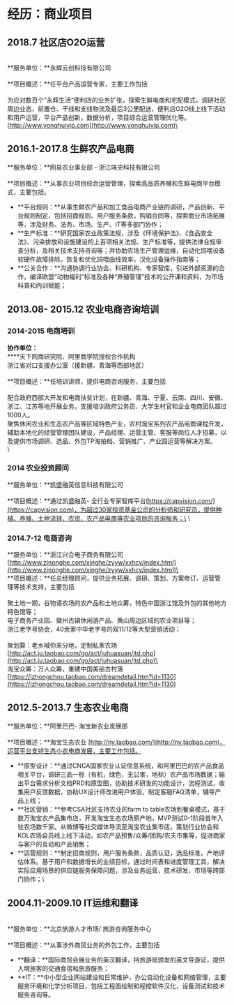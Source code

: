 # 经历：商业项目

## 2018.7 社区店O2O运营

\
**服务单位：**永辉云创科技有限公司\
\
**项目概述：**任平台产品运营专家，主要工作包括\
\
为应对数百个”永辉生活“便利店的业务扩张，探索生鲜电商和宅配模式，调研社区周边业态，前置仓、干线和支线物流及最后3公里配送，便利店O2O线上线下活动和用户运营，平台产品创新，数据分析，项目综合运营管理优化等。\
[http://www.yonghuivip.com](http://www.yonghuivip.com)\


## **2016.1-2017.8** 生鲜农产品电商

**服务单位：**网易农业事业部 - 浙江味央科技有限公司\
\
**项目概述：**从事农业项目综合运营管理，探索高品质养殖和生鲜电商平台模式，主要包括。

* **平台规则：**从事生鲜农产品和加工食品电商产业链的调研，产品创新、平台规则制定，包括招商规则、用户服务条款，购销合同等，探索商业市场拓展等，涉及财务、法务、市场、生产、IT等多部门协作；
* **生产标准：**研究国家农业政策法规，涉及《环境保护法》、《食品安全法》、污染排放和设施建设的上百项相关法规、生产标准等，提供法律合规审查分析，及相关技术支持咨询等；并协助农场生产管理运维，自动化饲喂设备软硬件故障排除，恢复和优化饲喂曲线效率，汉化设备操作指南等；
* **公关合作：**沟通协调行业协会、科研机构、专家智库，引进外部资源的合作，编译欧盟“动物福利”标准及各种“养殖管理”技术的公开课和资料，为市场科普和内训赋能；

## 2013.08- 2015.12 农业电商咨询培训

### &#x20;2014-2015 电商培训

**协作单位：**\
****天下网商研究院、阿里商学院授权合作机构\
浙江省对口支援办公室（援新疆、青海等西部地区）\
\
**项目概述：**任培训讲师，提供电商咨询服务，主要包括\
\
配合政府西部大开发和电商扶贫计划，在新疆、青海、宁夏、云南、四川、安徽、浙江、江苏等地开展业务，支援培训政府公务员、大学生村官和企业电商团队超过1000人。\
聚焦休闲农业和生态农产品等区域特色产业，农村淘宝系列农产品电商课程开发，辅助本地化的经营管理团队建设，产品经理、运营主管、客服等岗位人才招募，以及提供市场调研、选品、外包TP淘拍档、营销推广、产业园运营等解决方案。\
\


### 2014 农业投资顾问

**服务单位：**凯盛融英信息科技有限公司\
\
**项目概述：**通过凯盛融英- 全行业专家智库平台[https://capvision.com/](https://capvision.com)，为超过30家投资基金公司的分析师和研究员，提供种植、养殖、土地流转、农资、农产品电商等农业项目的咨询服务；\
\


### 2014.7-12 电商咨询

**服务单位：**浙江兴合电子商务有限公司\
[http://www.zjnonghe.com/xinghe/zyyw/xxhcy/index.html](http://www.zjnonghe.com/xinghe/zyyw/xxhcy/index.html)\
\
**项目概述：**任总经理顾问，提供业务拓展、调研、策划、方案修订、运营管理等技术支持，主要包括\
\
聚土地一期，谷物语农场的农产品和土地众筹，特色中国浙江馆及外包的其他地方特色馆等；\
电子商务产业园、徽州古镇休闲游产品、黄山周边区域的农业项目等；\
浙江老字号协会，40余家中华老字号的双11/12等大型营销活动；\
\
聚划算：老乡喊你来分地，定制私家农场\
[http://act.ju.taobao.com/go/act/juhuasuan/jtd.php](http://act.ju.taobao.com/go/act/juhuasuan/jtd.php)\
\
淘宝众筹：万人众筹，重建中国美丽古村落\
[https://izhongchou.taobao.com/dreamdetail.htm?id=1130](https://izhongchou.taobao.com/dreamdetail.htm?id=1130)

## **2012.5-2013.7 生态农业电商**

**服务单位：**阿里巴巴- 淘宝新农业发展部\
\
**项目概述：**淘宝生态农业 [http://ny.taobao.com/](http://ny.taobao.com)，运营平台支持生态小农电商发展，主要工作包括。

* **原型设计：**通过CNCA国家农业认证信息系统，和阿里巴巴的农产品食品相关平台，调研三品一标（有机，绿色，无公害，地标）农产品市场数据；输出平台需求分析文档PRD和原型图，协助技术研发的功能设计，流程测试，收集用户反馈数据，协助UX设计师改进用户体验，制定客服FAQ清单，辅导产品上线；
* **社区营销：**参考CSA社区支持农业的farm to table农场到餐桌模式，基于数万淘宝农产品集市店，开发淘宝生态农场原产地，MVP测试0-1阶段首年入驻农场数千家。从微博等社交媒体导流至淘宝农业集市店。策划行业协会和KOL农场会员线上线下活动，如农产品预售/众筹/团购/农夫市集等，促进商家与客户的互动和产品销售；
* **运营规则：**制定招商规则，用户服务条款，品质认证，选品标准，产地评估体系。基于用户和数据增长的业绩目标，通过时间表和进度管理工具，解决实际应用场景的供应链服务保障问题，涉及业务运营，技术研发，市场等跨部门协作；\


## 2004.11-2009.10 IT运维和翻译

\
&#x20;**服务单位：**北京旅游人才市场/ 旅游咨询服务中心\
\
&#x20;**项目概述：**从事涉外商贸业务的外包工作，主要包括

* **翻译：**国际商贸会展业务的英汉翻译，持旅游局颁发的英文导游证，提供入境旅客的交通食宿和旅游服务；
* **IT：**中小型企业网站建设和日常维护，办公自动化设备和网络管理，主要服务环境和化学分析项目，包括工程图绘制和程控软件汉化，设备测试和技术服务咨询等。
